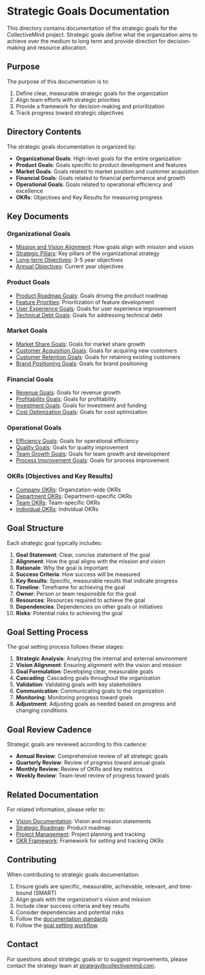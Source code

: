 # Strategic Goals Documentation

This directory contains documentation of the strategic goals for the CollectiveMind project. Strategic goals define what the organization aims to achieve over the medium to long term and provide direction for decision-making and resource allocation.

## Purpose

The purpose of this documentation is to:

1. Define clear, measurable strategic goals for the organization
2. Align team efforts with strategic priorities
3. Provide a framework for decision-making and prioritization
4. Track progress toward strategic objectives

## Directory Contents

The strategic goals documentation is organized by:

- **Organizational Goals**: High-level goals for the entire organization
- **Product Goals**: Goals specific to product development and features
- **Market Goals**: Goals related to market position and customer acquisition
- **Financial Goals**: Goals related to financial performance and growth
- **Operational Goals**: Goals related to operational efficiency and excellence
- **OKRs**: Objectives and Key Results for measuring progress

## Key Documents

### Organizational Goals

- [Mission and Vision Alignment](./organizational/mission-vision-alignment.md): How goals align with mission and vision
- [Strategic Pillars](./organizational/strategic-pillars.md): Key pillars of the organizational strategy
- [Long-term Objectives](./organizational/long-term-objectives.md): 3-5 year objectives
- [Annual Objectives](./organizational/annual-objectives.md): Current year objectives

### Product Goals

- [Product Roadmap Goals](./product/roadmap-goals.md): Goals driving the product roadmap
- [Feature Priorities](./product/feature-priorities.md): Prioritization of feature development
- [User Experience Goals](./product/user-experience-goals.md): Goals for user experience improvement
- [Technical Debt Goals](./product/technical-debt-goals.md): Goals for addressing technical debt

### Market Goals

- [Market Share Goals](./market/market-share-goals.md): Goals for market share growth
- [Customer Acquisition Goals](./market/customer-acquisition-goals.md): Goals for acquiring new customers
- [Customer Retention Goals](./market/customer-retention-goals.md): Goals for retaining existing customers
- [Brand Positioning Goals](./market/brand-positioning-goals.md): Goals for brand positioning

### Financial Goals

- [Revenue Goals](./financial/revenue-goals.md): Goals for revenue growth
- [Profitability Goals](./financial/profitability-goals.md): Goals for profitability
- [Investment Goals](./financial/investment-goals.md): Goals for investment and funding
- [Cost Optimization Goals](./financial/cost-optimization-goals.md): Goals for cost optimization

### Operational Goals

- [Efficiency Goals](./operational/efficiency-goals.md): Goals for operational efficiency
- [Quality Goals](./operational/quality-goals.md): Goals for quality improvement
- [Team Growth Goals](./operational/team-growth-goals.md): Goals for team growth and development
- [Process Improvement Goals](./operational/process-improvement-goals.md): Goals for process improvement

### OKRs (Objectives and Key Results)

- [Company OKRs](./okrs/company-okrs.md): Organization-wide OKRs
- [Department OKRs](./okrs/department-okrs/): Department-specific OKRs
- [Team OKRs](./okrs/team-okrs/): Team-specific OKRs
- [Individual OKRs](./okrs/individual-okrs/): Individual OKRs

## Goal Structure

Each strategic goal typically includes:

1. **Goal Statement**: Clear, concise statement of the goal
2. **Alignment**: How the goal aligns with the mission and vision
3. **Rationale**: Why the goal is important
4. **Success Criteria**: How success will be measured
5. **Key Results**: Specific, measurable results that indicate progress
6. **Timeline**: Timeframe for achieving the goal
7. **Owner**: Person or team responsible for the goal
8. **Resources**: Resources required to achieve the goal
9. **Dependencies**: Dependencies on other goals or initiatives
10. **Risks**: Potential risks to achieving the goal

## Goal Setting Process

The goal setting process follows these stages:

1. **Strategic Analysis**: Analyzing the internal and external environment
2. **Vision Alignment**: Ensuring alignment with the vision and mission
3. **Goal Formulation**: Developing clear, measurable goals
4. **Cascading**: Cascading goals throughout the organization
5. **Validation**: Validating goals with key stakeholders
6. **Communication**: Communicating goals to the organization
7. **Monitoring**: Monitoring progress toward goals
8. **Adjustment**: Adjusting goals as needed based on progress and changing conditions

## Goal Review Cadence

Strategic goals are reviewed according to this cadence:

- **Annual Review**: Comprehensive review of all strategic goals
- **Quarterly Review**: Review of progress toward annual goals
- **Monthly Review**: Review of OKRs and key metrics
- **Weekly Review**: Team-level review of progress toward goals

## Related Documentation

For related information, please refer to:

- [Vision Documentation](../vision/): Vision and mission statements
- [Strategic Roadmap](../../product-requirements/roadmap/): Product roadmap
- [Project Management](../../project-management/): Project planning and tracking
- [OKR Framework](./okrs/okr-framework.md): Framework for setting and tracking OKRs

## Contributing

When contributing to strategic goals documentation:

1. Ensure goals are specific, measurable, achievable, relevant, and time-bound (SMART)
2. Align goals with the organization's vision and mission
3. Include clear success criteria and key results
4. Consider dependencies and potential risks
5. Follow the [documentation standards](../../process/standards/documentation-standards.md)
6. Follow the [goal setting workflow](../../process/workflows/goal-setting-workflow.md)

## Contact

For questions about strategic goals or to suggest improvements, please contact the strategy team at [strategy@collectivemind.com](mailto:strategy@collectivemind.com). 